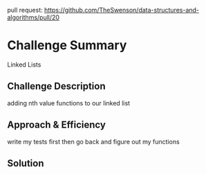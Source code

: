 pull request: https://github.com/TheSwenson/data-structures-and-algorithms/pull/20
# Challenge Summary
Linked Lists

## Challenge Description
adding nth value functions to our linked list

## Approach & Efficiency
write my tests first then go back and figure out my functions

## Solution
